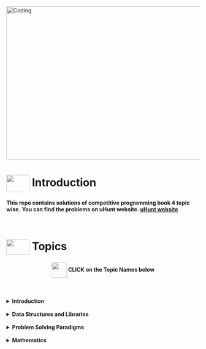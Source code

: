 <img alt="Coding" width="800px" height="400px" src="https://cdn.dribbble.com/users/1959912/screenshots/6464044/content_creator_dribbble.gif">

# <img src = "https://cdn.dribbble.com/users/1138721/screenshots/10809828/media/478d32b2e65c8c3194b7f2154e179231.gif" align = "center" width = "60px" height = "45px"> Introduction
**This repo contains solutions of competitive programming book 4 topic wise.**
**You can find the problems on uHunt website. [uHunt website](https://uhunt.onlinejudge.org/)**

<br>

# <img src = "https://cdn.dribbble.com/users/2493316/screenshots/14030448/media/8b87a18633c28586e4a315bcdaab031b.gif" align = "center" width = "60px" height = "40px"> Topics
<h4 align = "center"><img width = "40px" align = "center" src = "https://cdn.dribbble.com/users/729829/screenshots/3975065/media/af0e87e1f3254324eeb80e489403c445.gif"> CLICK on the Topic Names below </h4>
 <br> <br>

<details>
<summary> 
<b>Introduction</b>
</summary>

<details>
<summary> 
Getting Started The Easy Problems
</summary>

1. [UVa 11172](https://github.com/khalid586/Competitive-Programming-Book-4/blob/main/1.Introduction/Getting%20Started%20The%20Easy%20Problems/Super%20Easy/UVa%2011172.cpp)
1. [UVa 11727](https://github.com/khalid586/Competitive-Programming-Book-4/blob/main/1.Introduction/Getting%20Started%20The%20Easy%20Problems/Super%20Easy/UVa%2011727.cpp)

</details>
</details> <br>

<details>
<summary> 
<b>Data Structures and Libraries</b>
</summary>

1. [Uva 10038](https://github.com/khalid586/Competitive-Programming-Book-4/tree/main/2.Data%20Structures%20and%20Libraries/1D%20Array%20Manipulation)

</details> <br>

</details>
<details>
<summary> 
<b> Problem Solving Paradigms</b>
</summary>

<details><summary>Iterative (Three or More Nested Loops, Easier)</summary>

1. [Iterative (Three or More Nested Loops, Easier)](https://github.com/khalid586/Competitive-Programming-Book-4/tree/main/3.%20Problem%20Solving%20Paradigms/Iterative%20(Three%20or%20More%20Nested%20Loops%2C%20Easier))
</details>

<details><summary>Iterative (Two Nested Loops)</summary>

1. [UVa 1260 - Sales](https://github.com/khalid586/Competitive-Programming-Book-4/blob/main/3.%20Problem%20Solving%20Paradigms/Iterative%20(Two%20Nested%20Loops)/UVa%201260%20-%20Sales.cpp)
</details>

<details><summary>Max 1D Range Sum</summary>

1. [UVa 10684 - The jackpot](https://github.com/khalid586/Competitive-Programming-Book-4/blob/main/3.%20Problem%20Solving%20Paradigms/Max%201D%20Range%20Sum/UVa%2010684%20-%20The%20jackpot.cpp)
</details>

</details> <br>


<details>
<summary> 
<b>Mathematics</b>
</summary>
<details><summary>Number Theory</summary>

1. [UVa 10394](https://github.com/khalid586/Competitive-Programming-Book-4/blob/main/5.Mathematics/Number%20Theory/Prime%20Numbers/UVa%2010394.cpp)
</details>

</details> <br>